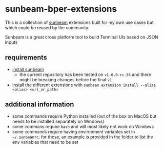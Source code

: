 # sunbeam-bper-extensions

This is a collection of [sunbeam](https://github.com/pomdtr/sunbeam) extensions built for my own use cases but which could be reused by the community.

Sunbeam is a great cross platform tool to build Terminal UIs based on JSON inputs

## requirements

- [install sunbeam](https://pomdtr.github.io/sunbeam/book/#installation-1)
  - the current repository has been tested on `v1.0.0-rc.56` and there might be breaking changes before the final `v1`
- install the different extensions with `sunbeam extension install --alias <alias> <url_or_path>`

## additional information

- some commands require Python installed (out of the box on MacOS but needs to be installed separately on Windows)
- some commans require `bash` and will most likely not work on Windows
- some commands require having environment variables set in `~/.sunbeamrc`. for those, an example is provided in the folder to list the env variables that need to be set
